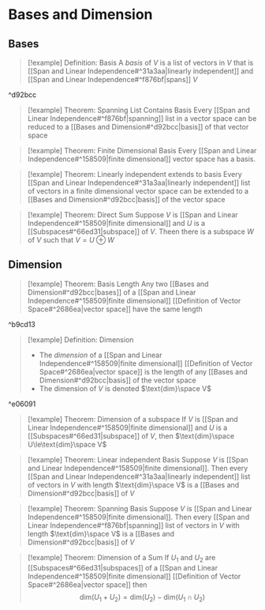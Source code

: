 # Bases and Dimension

## Bases
>[!example] Definition: Basis
>A *basis* of $V$ is a list of vectors in $V$ that is [[Span and Linear Independence#^31a3aa|linearly independent]] and [[Span and Linear Independence#^f876bf|spans]] $V$

^d92bcc

>[!example] Theorem: Spanning List Contains Basis
>Every [[Span and Linear Independence#^f876bf|spanning]] list in a vector space can be reduced to a [[Bases and Dimension#^d92bcc|basis]] of that vector space

>[!example] Theorem: Finite Dimensional Basis
>Every [[Span and Linear Independence#^158509|finite dimensional]] vector space has a basis.

>[!example] Theorem: Linearly independent extends to basis
>Every [[Span and Linear Independence#^31a3aa|linearly independent]] list of vectors in a finite dimensional vector space can be extended to a [[Bases and Dimension#^d92bcc|basis]] of the vector space

>[!example] Theorem: Direct Sum
>Suppose $V$ is [[Span and Linear Independence#^158509|finite dimensional]] and $U$ is a [[Subspaces#^66ed31|subspace]] of $V$. Theen there is a subspace $W$ of $V$ such that $V=U\oplus W$

## Dimension

>[!example] Theorem: Basis Length
>Any two [[Bases and Dimension#^d92bcc|bases]] of a [[Span and Linear Independence#^158509|finite dimensional]] [[Definition of Vector Space#^2686ea|vector space]] have the same length

^b9cd13

>[!example] Definition: Dimension
>- The *dimension* of a [[Span and Linear Independence#^158509|finite dimensional]] [[Definition of Vector Space#^2686ea|vector space]] is the length of any [[Bases and Dimension#^d92bcc|basis]] of the vector space
>- The dimension of $V$ is denoted $\text{dim}\space V$

^e06091

>[!example] Theorem: Dimension of a subspace
>If $V$ is [[Span and Linear Independence#^158509|finite dimensional]] and $U$ is a [[Subspaces#^66ed31|subspace]] of $V$, then $\text{dim}\space U\le\text{dim}\space V$

>[!example] Theorem: Linear independent Basis
>Suppose $V$ is [[Span and Linear Independence#^158509|finite dimensional]]. Then every [[Span and Linear Independence#^31a3aa|linearly independent]] list of vectors in $V$ with length $\text{dim}\space V$ is a [[Bases and Dimension#^d92bcc|basis]] of $V$

>[!example] Theorem: Spanning Basis
>Suppose $V$ is [[Span and Linear Independence#^158509|finite dimensional]]. Then every [[Span and Linear Independence#^f876bf|spanning]] list of vectors in $V$ with length $\text{dim}\space V$ is a [[Bases and Dimension#^d92bcc|basis]] of $V$

>[!example] Theorem: Dimension of a Sum
>If $U_1$ and $U_2$ are [[Subspaces#^66ed31|subspaces]] of a [[Span and Linear Independence#^158509|finite dimensional]] [[Definition of Vector Space#^2686ea|vector space]] then $$\text{dim}(U_1+U_2)=\text{dim}(U_2)-\text{dim}(U_1\cap U_2)$$